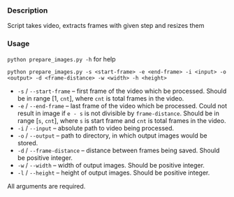 ### Description

Script takes video, extracts frames with given step and resizes them

### Usage
`python prepare_images.py -h` for help

`python prepare_images.py -s <start-frame> -e <end-frame> -i <input> -o <output> -d <frame-distance> -w <width> -h <height>`

- `-s` / `--start-frame` – first frame of the video which be processed. Should be in range [1, `cnt`], where `cnt` is total frames in the video.
- `-e` / `--end-frame` – last frame of the video which be processed. Could not result in image if `e - s` is not divisible by `frame-distance`. Should be in range [`s`, `cnt`], where `s` is start frame and `cnt` is total frames in the video.
- `-i` / `--input` – absolute path to video being processed.
- `-o` / `--output` – path to directory, in which output images would be stored.
- `-d` / `--frame-distance` – distance between frames being saved. Should be positive integer.
- `-w` / `--width` – width of output images. Should be positive integer.
- `-l` / `--height` – height of output images. Should be positive integer.

All arguments are required.

